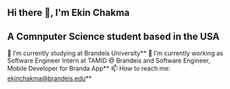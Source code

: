 ## Hi there 👋, I'm Ekin Chakma

## A Comnputer Science student based in the USA

🌱 I’m currently studying at Brandeis University**
🔭 I’m currently working as Software Engineer Intern at TAMID @ Brandeis and Software Engineer, Mobile Developer for Branda App**
📫 How to reach me: ekinchakma@brandeis.edu**

<!--
**ekin2038/ekin2038** is a ✨ _special_ ✨ repository because its `README.md` (this file) appears on your GitHub profile.

Here are some ideas to get you started:

- 🔭 I’m currently working on ...
- 🌱 I’m currently learning ...
- 👯 I’m looking to collaborate on ...
- 🤔 I’m looking for help with ...
- 💬 Ask me about ...
- 📫 How to reach me: ...
- 😄 Pronouns: ...
- ⚡ Fun fact: ...
-->
